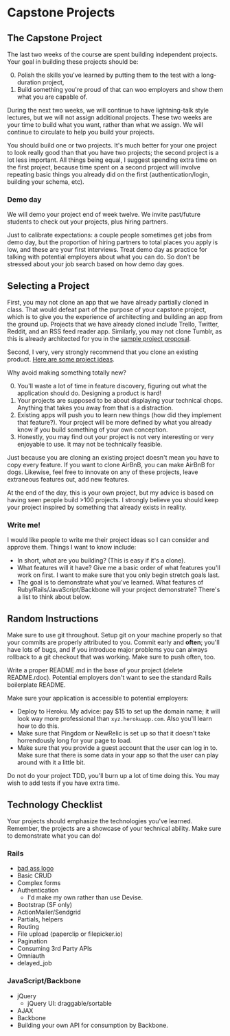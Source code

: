 # Capstone Projects

## The Capstone Project

The last two weeks of the course are spent building independent
projects. Your goal in building these projects should be:

0. Polish the skills you've learned by putting them to the test with a
   long-duration project,
0. Build something you're proud of that can woo employers and show
   them what you are capable of.

During the next two weeks, we will continue to have lightning-talk
style lectures, but we will not assign additional projects. These
two weeks are your time to build what you want, rather than what we
assign. We will continue to circulate to help you build your projects.

You should build one or two projects. It's much better for your one
project to look really good than that you have two projects; the
second project is a lot less important. All things being equal, I
suggest spending extra time on the first project, because time spent
on a second project will involve repeating basic things you already
did on the first (authentication/login, building your schema, etc).

### Demo day

We will demo your project end of week twelve. We invite
past/future students to check out your projects, plus hiring partners.

Just to calibrate expectations: a couple people sometimes get jobs
from demo day, but the proportion of hiring partners to total places
you apply is low, and these are your first interviews. Treat demo day
as practice for talking with potential employers about what you can
do. So don't be stressed about your job search based on how demo day
goes.

## Selecting a Project

First, you may not clone an app that we have already partially cloned in
class. That would defeat part of the purpose of your capstone project,
which is to give you the experience of architecting and building an app
from the ground up. Projects that we have already cloned include Trello,
Twitter, Reddit, and an RSS feed reader app. Similarly, you may not
clone Tumblr, as this is already architected for you in the [sample
project proposal][sample-project].

[sample-project]: https://github.com/appacademy/sample-project-proposal

Second, I very, very strongly recommend that you clone an existing
product. [Here are some project ideas][project-ideas].

Why avoid making something totally new?

0. You'll waste a lot of time in feature discovery, figuring out what the
   application should do. Designing a product is hard!
0. Your projects are supposed to be about displaying your technical
   chops. Anything that takes you away from that is a distraction.
0. Existing apps will push you to learn new things (how did they
   implement that feature?). Your project will be more defined by
   what you already know if you build something of your own
   conception.
0. Honestly, you may find out your project is not very interesting or
   very enjoyable to use. It may not be technically feasible.

Just because you are cloning an existing project doesn't mean you have
to copy every feature. If you want to clone AirBnB, you can make
AirBnB for dogs. Likewise, feel free to innovate on any of these
projects, leave extraneous features out, add new features.

At the end of the day, this is your own project, but my advice is
based on having seen people build >100 projects. I strongly believe
you should keep your project inspired by something that already exists
in reality.

[project-ideas]: https://github.com/appacademy/backbone-curriculum/blob/master/w7d3/projects-to-clone.md

### Write me!

I would like people to write me their project ideas so I can consider
and approve them. Things I want to know include:

* In short, what are you building? (This is easy if it's a clone).
* What features will it have? Give me a basic order of what features
  you'll work on first. I want to make sure that you only begin
  stretch goals last.
* The goal is to demonstrate what you've learned. What features of
  Ruby/Rails/JavaScript/Backbone will your project demonstrate?
  There's a list to think about below.

## Random Instructions

Make sure to use git throughout. Setup git on your machine properly so
that your commits are properly attributed to you. Commit early and
**often**; you'll have lots of bugs, and if you introduce major
problems you can always rollback to a git checkout that was
working. Make sure to push often, too.

Write a proper README.md in the base of your project (delete
README.rdoc). Potential employers don't want to see the standard Rails
boilerplate README.

Make sure your application is accessible to potential employers:

* Deploy to Heroku. My advice: pay $15 to set up the domain name; it
  will look way more professional than `xyz.herokuapp.com`. Also
  you'll learn how to do this.
* Make sure that Pingdom or NewRelic is set up so that it doesn't take
  horrendously long for your page to load.
* Make sure that you provide a guest account that the user can log
  in to. Make sure that there is some data in your app so that the user
  can play around with it a little bit.

Do not do your project TDD, you'll burn up a lot of time doing
this. You may wish to add tests if you have extra time.

## Technology Checklist

Your projects should emphasize the technologies you've
learned. Remember, the projects are a showcase of your technical
ability. Make sure to demonstrate what you can do!

### Rails

* [bad ass logo][logo-gen]
* Basic CRUD
* Complex forms
* Authentication
    * I'd make my own rather than use Devise.
* Bootstrap (SF only)
* ActionMailer/Sendgrid
* Partials, helpers
* Routing
* File upload (paperclip or filepicker.io)
* Pagination
* Consuming 3rd Party APIs
* Omniauth
* delayed_job

[logo-gen]: http://www.squarespace.com/logo

### JavaScript/Backbone

* jQuery
    * jQuery UI: draggable/sortable
* AJAX
* Backbone
* Building your own API for consumption by Backbone.
